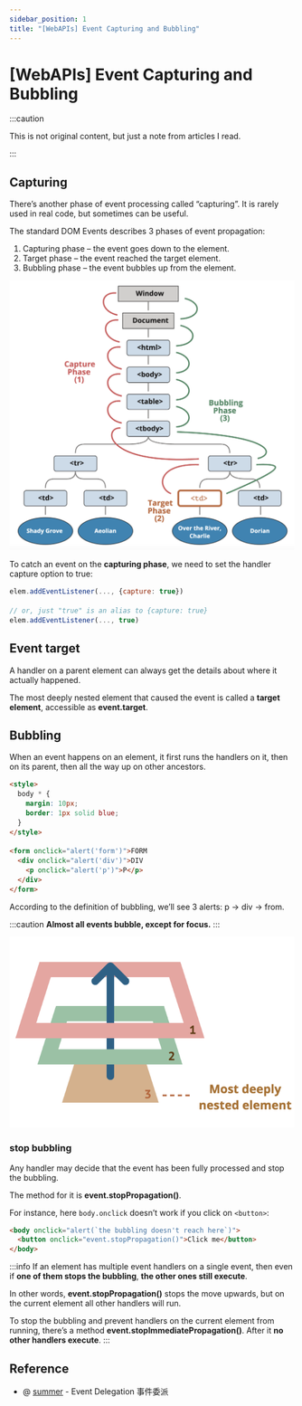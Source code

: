 ```yaml
---
sidebar_position: 1
title: "[WebAPIs] Event Capturing and Bubbling"
---
```


# [WebAPIs] Event Capturing and Bubbling

:::caution

This is not original content, but just a note from articles I read.

:::

## Capturing

There’s another phase of event processing called “capturing”. It is rarely used in real code, but sometimes can be useful.

The standard DOM Events describes 3 phases of event propagation:

1. Capturing phase – the event goes down to the element.
2. Target phase – the event reached the target element.
3. Bubbling phase – the event bubbles up from the element.

![event-process](./img/event-process.png)

To catch an event on the **capturing phase**, we need to set the handler capture option to true:

```javascript
elem.addEventListener(..., {capture: true})

// or, just "true" is an alias to {capture: true}
elem.addEventListener(..., true)
```

## Event target

A handler on a parent element can always get the details about where it actually happened.

The most deeply nested element that caused the event is called a **target element**, accessible as **event.target**.

## Bubbling

When an event happens on an element, it first runs the handlers on it, then on its parent, then all the way up on other ancestors.

```html
<style>
  body * {
    margin: 10px;
    border: 1px solid blue;
  }
</style>

<form onclick="alert('form')">FORM
  <div onclick="alert('div')">DIV
    <p onclick="alert('p')">P</p>
  </div>
</form>
```

According to the definition of bubbling, we’ll see 3 alerts: p -> div -> from.

:::caution
**Almost all events bubble, except for focus.**
:::

![bubbling](./img/bubbling.png)

### stop bubbling

Any handler may decide that the event has been fully processed and stop the bubbling.

The method for it is **event.stopPropagation()**.

For instance, here `body.onclick` doesn’t work if you click on `<button>`:

```html
<body onclick="alert(`the bubbling doesn't reach here`)">
  <button onclick="event.stopPropagation()">Click me</button>
</body>
```

:::info
If an element has multiple event handlers on a single event, then even if **one of them stops the bubbling**, **the other ones still execute**.

In other words, **event.stopPropagation()** stops the move upwards, but on the current element all other handlers will run.

To stop the bubbling and prevent handlers on the current element from running, there’s a method **event.stopImmediatePropagation()**. After it **no other handlers execute**.
:::

## Reference

+ @ [summer](https://www.cythilya.tw/2015/07/08/javascript-event-delegation/) - Event Delegation 事件委派
